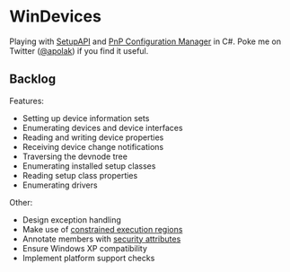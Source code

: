 # WinDevices

Playing with [SetupAPI] and [PnP Configuration Manager] in C#. Poke me on Twitter ([@apolak]) if you find it useful.


## Backlog

Features:

* Setting up device information sets
* Enumerating devices and device interfaces
* Reading and writing device properties
* Receiving device change notifications
* Traversing the devnode tree
* Enumerating installed setup classes
* Reading setup class properties
* Enumerating drivers

Other:

* Design exception handling
* Make use of [constrained execution regions]
* Annotate members with [security attributes]
* Ensure Windows XP compatibility
* Implement platform support checks


[SetupAPI]: http://msdn.microsoft.com/en-us/library/windows/hardware/ff550897.aspx
[PnP Configuration Manager]: http://msdn.microsoft.com/pl-pl/library/windows/hardware/ff549717.aspx
[@apolak]: https://twitter.com/apolak
[constrained execution regions]: http://msdn.microsoft.com/en-us/library/ms228973.aspx
[security attributes]: http://msdn.microsoft.com/en-us/library/dd233102.aspx
